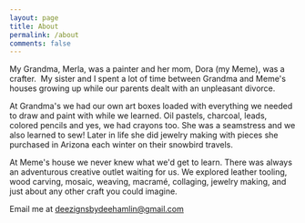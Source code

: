 ```yaml
---
layout: page
title: About
permalink: /about
comments: false
---
```


My Grandma, Merla, was a painter and her mom, Dora (my Meme), was a crafter.  My sister and I spent a lot of time between Grandma and Meme's houses growing up while our parents dealt with an unpleasant divorce.

At Grandma's we had our own art boxes loaded with everything we needed to draw and paint with while we learned. Oil pastels, charcoal, leads, colored pencils and yes, we had crayons too. She was a seamstress and we also learned to sew! Later in life she did jewelry making with pieces she purchased in Arizona each winter on their snowbird travels.

At Meme's house we never knew what we'd get to learn. There was always an adventurous creative outlet waiting for us. We explored leather tooling, wood carving, mosaic, weaving, macramé, collaging, jewelry making, and just about any other craft you could imagine.

Email me at deezignsbydeehamlin@gmail.com
